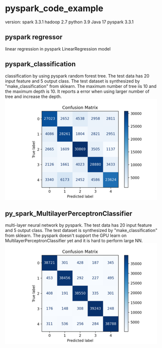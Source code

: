 # pyspark_code_example
version: spark 3.3.1 hadoop 2.7 python 3.9 Java 17 pyspark 3.3.1
## pyspark regressor 
linear regression in pyspark LinearRegression model
## pyspark_classification 
classification by using pyspark random forest tree. The test data has 20 input feature and 5 output class. The test dataset is synthesized by "make_classification" from sklearn. The maximum number of tree iis 10 and the maximum depth is 10. It reports a error when using larger number of tree and increase the depth.<br>
<img src="pyspark_classification/con_matrix_random_forest.png" width="500"/>
## py_spark_MultilayerPerceptronClassifier 
multi-layer neural network by pyspark. The test data has 20 input feature and 5 output class. The test dataset is synthesized by "make_classification" from sklearn. The pyspark doesn't support the GPU learn on MultilayerPerceptronClassifier yet and it is hard to perform large NN.
<img src="py_spark_MultilayerPerceptronClassifier/con_matrix.png" width="500"/>


